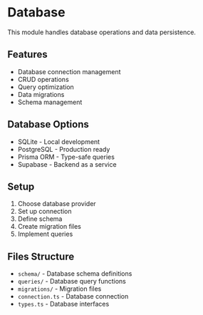 # Database

This module handles database operations and data persistence.

## Features
- Database connection management
- CRUD operations
- Query optimization
- Data migrations
- Schema management

## Database Options
- SQLite - Local development
- PostgreSQL - Production ready
- Prisma ORM - Type-safe queries
- Supabase - Backend as a service

## Setup
1. Choose database provider
2. Set up connection
3. Define schema
4. Create migration files
5. Implement queries

## Files Structure
- `schema/` - Database schema definitions
- `queries/` - Database query functions
- `migrations/` - Migration files
- `connection.ts` - Database connection
- `types.ts` - Database interfaces